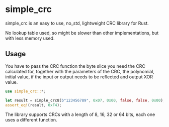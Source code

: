 # simple_crc

simple_crc is an easy to use, no_std, lightweight CRC library for Rust.

No lookup table used, so might be slower than other implementations, but with less memory used.

## Usage

You have to pass the CRC function the byte slice you need the CRC calculated for, together with the parameters of the CRC, the polynomial, initial value, if the input or output needs to be reflected and output XOR value.

```rust
use simple_crc::*;

let result = simple_crc8(b"123456789", 0x07, 0x00, false, false, 0x00);
assert_eq!(result, 0xF4);
```

The library supports CRCs with a length of 8, 16, 32 or 64 bits, each one uses a different function.